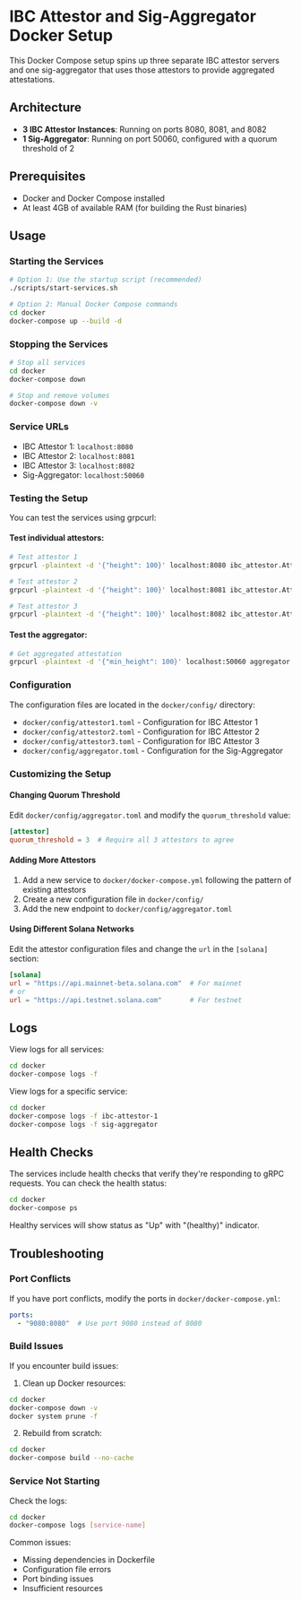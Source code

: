 # IBC Attestor and Sig-Aggregator Docker Setup

This Docker Compose setup spins up three separate IBC attestor servers and one sig-aggregator that uses those attestors to provide aggregated attestations.

## Architecture

- **3 IBC Attestor Instances**: Running on ports 8080, 8081, and 8082
- **1 Sig-Aggregator**: Running on port 50060, configured with a quorum threshold of 2

## Prerequisites

- Docker and Docker Compose installed
- At least 4GB of available RAM (for building the Rust binaries)

## Usage

### Starting the Services

```bash
# Option 1: Use the startup script (recommended)
./scripts/start-services.sh

# Option 2: Manual Docker Compose commands
cd docker
docker-compose up --build -d
```

### Stopping the Services

```bash
# Stop all services
cd docker
docker-compose down

# Stop and remove volumes
docker-compose down -v
```

### Service URLs

- IBC Attestor 1: `localhost:8080`
- IBC Attestor 2: `localhost:8081` 
- IBC Attestor 3: `localhost:8082`
- Sig-Aggregator: `localhost:50060`

### Testing the Setup

You can test the services using grpcurl:

#### Test individual attestors:
```bash
# Test attestor 1
grpcurl -plaintext -d '{"height": 100}' localhost:8080 ibc_attestor.AttestationService/GetAttestationsFromHeight

# Test attestor 2  
grpcurl -plaintext -d '{"height": 100}' localhost:8081 ibc_attestor.AttestationService/GetAttestationsFromHeight

# Test attestor 3
grpcurl -plaintext -d '{"height": 100}' localhost:8082 ibc_attestor.AttestationService/GetAttestationsFromHeight
```

#### Test the aggregator:
```bash
# Get aggregated attestation
grpcurl -plaintext -d '{"min_height": 100}' localhost:50060 aggregator.Aggregator.GetAggregateAttestation
```

### Configuration

The configuration files are located in the `docker/config/` directory:

- `docker/config/attestor1.toml` - Configuration for IBC Attestor 1
- `docker/config/attestor2.toml` - Configuration for IBC Attestor 2  
- `docker/config/attestor3.toml` - Configuration for IBC Attestor 3
- `docker/config/aggregator.toml` - Configuration for the Sig-Aggregator

### Customizing the Setup

#### Changing Quorum Threshold

Edit `docker/config/aggregator.toml` and modify the `quorum_threshold` value:

```toml
[attestor]
quorum_threshold = 3  # Require all 3 attestors to agree
```

#### Adding More Attestors

1. Add a new service to `docker/docker-compose.yml` following the pattern of existing attestors
2. Create a new configuration file in `docker/config/`
3. Add the new endpoint to `docker/config/aggregator.toml`

#### Using Different Solana Networks

Edit the attestor configuration files and change the `url` in the `[solana]` section:

```toml
[solana]
url = "https://api.mainnet-beta.solana.com"  # For mainnet
# or
url = "https://api.testnet.solana.com"       # For testnet
```

## Logs

View logs for all services:
```bash
cd docker
docker-compose logs -f
```

View logs for a specific service:
```bash
cd docker
docker-compose logs -f ibc-attestor-1
docker-compose logs -f sig-aggregator
```

## Health Checks

The services include health checks that verify they're responding to gRPC requests. You can check the health status:

```bash
cd docker
docker-compose ps
```

Healthy services will show status as "Up" with "(healthy)" indicator.

## Troubleshooting

### Port Conflicts
If you have port conflicts, modify the ports in `docker/docker-compose.yml`:

```yaml
ports:
  - "9080:8080"  # Use port 9080 instead of 8080
```

### Build Issues
If you encounter build issues:

1. Clean up Docker resources:
```bash
cd docker
docker-compose down -v
docker system prune -f
```

2. Rebuild from scratch:
```bash
cd docker
docker-compose build --no-cache
```

### Service Not Starting
Check the logs:
```bash
cd docker
docker-compose logs [service-name]
```

Common issues:
- Missing dependencies in Dockerfile
- Configuration file errors
- Port binding issues
- Insufficient resources